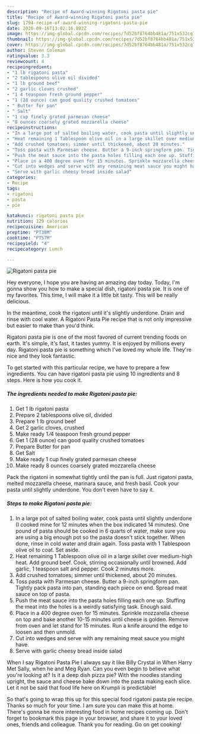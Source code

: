 ```yaml
---
description: "Recipe of Award-winning Rigatoni pasta pie"
title: "Recipe of Award-winning Rigatoni pasta pie"
slug: 1794-recipe-of-award-winning-rigatoni-pasta-pie
date: 2020-09-16T13:02:16.802Z
image: https://img-global.cpcdn.com/recipes/7d52bf8764bb481a/751x532cq70/rigatoni-pasta-pie-recipe-main-photo.jpg
thumbnail: https://img-global.cpcdn.com/recipes/7d52bf8764bb481a/751x532cq70/rigatoni-pasta-pie-recipe-main-photo.jpg
cover: https://img-global.cpcdn.com/recipes/7d52bf8764bb481a/751x532cq70/rigatoni-pasta-pie-recipe-main-photo.jpg
author: Steven Coleman
ratingvalue: 3.3
reviewcount: 4
recipeingredient:
- "1 lb rigatoni pasta"
- "2 tablespoons olive oil divided"
- "1 lb ground beef"
- "2 garlic cloves crushed"
- "1 4 teaspoon fresh ground pepper"
- "1 (28 ounce) can good quality crushed tomatoes"
- " Butter for pan"
- " Salt"
- "1 cup finely grated parmesan cheese"
- "8 ounces coarsely grated mozzarella cheese"
recipeinstructions:
- "In a large pot of salted boiling water, cook pasta until slightly underdone (I cooked mine for 12 minutes when the box indicated 14 minutes). One pound of pasta should be cooked in 6 quarts of water, make sure you are using a big enough pot so the pasta doesn&#39;t stick together. When done, rinse in cold water and drain again. Toss pasta with 1 Tablespoon olive oil to coat. Set aside."
- "Heat remaining 1 Tablespoon olive oil in a large skillet over medium-high heat. Add ground beef. Cook, stirring occasionally until browned. Add garlic, 1 teaspoon salt and pepper. Cook 2 minutes more."
- "Add crushed tomatoes; simmer until thickened, about 20 minutes."
- "Toss pasta with Parmesan cheese. Butter a 9-inch springform pan. Tightly pack pasta into pan, standing each piece on end. Spread meat sauce on top of pasta."
- "Push the meat sauce into the pasta holes filling each one up. Stuffing the meat into the holes is a weirdly satisfying task. Enough said."
- "Place in a 400 degree oven for 15 minutes. Sprinkle mozzarella cheese on top and bake another 10-15 minutes until cheese is golden. Remove from oven and let stand for 15 minutes. Run a knife around the edge to loosen and then unmold."
- "Cut into wedges and serve with any remaining meat sauce you might have."
- "Serve with garlic cheesy bread inside salad"
categories:
- Recipe
tags:
- rigatoni
- pasta
- pie

katakunci: rigatoni pasta pie 
nutrition: 129 calories
recipecuisine: American
preptime: "PT38M"
cooktime: "PT57M"
recipeyield: "4"
recipecategory: Lunch

---
```



![Rigatoni pasta pie](https://img-global.cpcdn.com/recipes/7d52bf8764bb481a/751x532cq70/rigatoni-pasta-pie-recipe-main-photo.jpg)

Hey everyone, I hope you are having an amazing day today. Today, I'm gonna show you how to make a special dish, rigatoni pasta pie. It is one of my favorites. This time, I will make it a little bit tasty. This will be really delicious.

In the meantime, cook the rigatoni until it&#39;s slightly underdone. Drain and rinse with cool water. A Rigatoni Pasta Pie recipe that is not only impressive but easier to make than you&#39;d think.

Rigatoni pasta pie is one of the most favored of current trending foods on earth. It's simple, it's fast, it tastes yummy. It is enjoyed by millions every day. Rigatoni pasta pie is something which I've loved my whole life. They're nice and they look fantastic.


To get started with this particular recipe, we have to prepare a few ingredients. You can have rigatoni pasta pie using 10 ingredients and 8 steps. Here is how you cook it.

<!--inarticleads1-->

##### The ingredients needed to make Rigatoni pasta pie:

1. Get 1 lb rigatoni pasta
1. Prepare 2 tablespoons olive oil, divided
1. Prepare 1 lb ground beef
1. Get 2 garlic cloves, crushed
1. Make ready 1 ⁄4 teaspoon fresh ground pepper
1. Get 1 (28 ounce) can good quality crushed tomatoes
1. Prepare  Butter for pan
1. Get  Salt
1. Make ready 1 cup finely grated parmesan cheese
1. Make ready 8 ounces coarsely grated mozzarella cheese


Pack the rigatoni in somewhat tightly until the pan is full. Just rigatoni pasta, melted mozzarella cheese, marinara sauce, and fresh basil. Cook your pasta until slightly underdone. You don&#39;t even have to say it. 

<!--inarticleads2-->

##### Steps to make Rigatoni pasta pie:

1. In a large pot of salted boiling water, cook pasta until slightly underdone (I cooked mine for 12 minutes when the box indicated 14 minutes). One pound of pasta should be cooked in 6 quarts of water, make sure you are using a big enough pot so the pasta doesn&#39;t stick together. When done, rinse in cold water and drain again. Toss pasta with 1 Tablespoon olive oil to coat. Set aside.
1. Heat remaining 1 Tablespoon olive oil in a large skillet over medium-high heat. Add ground beef. Cook, stirring occasionally until browned. Add garlic, 1 teaspoon salt and pepper. Cook 2 minutes more.
1. Add crushed tomatoes; simmer until thickened, about 20 minutes.
1. Toss pasta with Parmesan cheese. Butter a 9-inch springform pan. Tightly pack pasta into pan, standing each piece on end. Spread meat sauce on top of pasta.
1. Push the meat sauce into the pasta holes filling each one up. Stuffing the meat into the holes is a weirdly satisfying task. Enough said.
1. Place in a 400 degree oven for 15 minutes. Sprinkle mozzarella cheese on top and bake another 10-15 minutes until cheese is golden. Remove from oven and let stand for 15 minutes. Run a knife around the edge to loosen and then unmold.
1. Cut into wedges and serve with any remaining meat sauce you might have.
1. Serve with garlic cheesy bread inside salad


When I say Rigatoni Pasta Pie I always say it like Billy Crystal in When Harry Met Sally, when he and Meg Ryan. Can you even begin to believe what you&#39;re looking at? Is it a deep dish pizza pie? With the noodles standing upright, the sauce and cheese bake down into the pasta making each slice. Let it not be said that food life here on Krumpli is predictable! 

So that's going to wrap this up for this special food rigatoni pasta pie recipe. Thanks so much for your time. I am sure you can make this at home. There's gonna be more interesting food in home recipes coming up. Don't forget to bookmark this page in your browser, and share it to your loved ones, friends and colleague. Thank you for reading. Go on get cooking!
